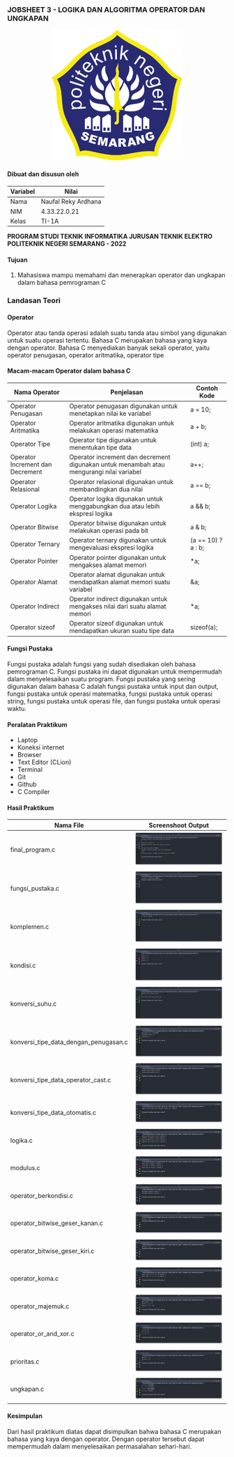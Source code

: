 ### JOBSHEET 3 - LOGIKA DAN ALGORITMA OPERATOR DAN UNGKAPAN
<p align="center">
    <img src="https://github.com/ardzz/dasar-pemrogaman-2/raw/master/images/logo-polines.png" alt="Logo Polines" width="300" height="300">
</p>

#### Dibuat dan disusun oleh
| Variabel | Nilai               |
|----------|---------------------|
| Nama     | Naufal Reky Ardhana |
| NIM      | 4.33.22.0.21        |
| Kelas    | TI-1A               |

**PROGRAM STUDI TEKNIK INFORMATIKA JURUSAN TEKNIK ELEKTRO POLITEKNIK NEGERI SEMARANG - 2022**


#### Tujuan
1. Mahasiswa mampu memahami dan menerapkan operator dan ungkapan dalam bahasa pemrograman C

### Landasan Teori
#### Operator
Operator atau tanda operasi adalah suatu tanda atau simbol yang digunakan untuk suatu operasi tertentu. Bahasa C merupakan bahasa yang kaya dengan operator. Bahasa C menyediakan banyak sekali operator, yaitu operator penugasan, operator aritmatika, operator tipe
#### Macam-macam Operator dalam bahasa C
| Nama Operator                    | Penjelasan                                                                               | Contoh Kode        |
|----------------------------------|------------------------------------------------------------------------------------------|--------------------|
| Operator Penugasan               | Operator penugasan digunakan untuk menetapkan nilai ke variabel                          | a = 10;            |
| Operator Aritmatika              | Operator aritmatika digunakan untuk melakukan operasi matematika                         | a + b;             |
| Operator Tipe                    | Operator tipe digunakan untuk menentukan tipe data                                       | (int) a;           |
| Operator Increment dan Decrement | Operator increment dan decrement digunakan untuk menambah atau mengurangi nilai variabel | a++;               |
| Operator Relasional              | Operator relasional digunakan untuk membandingkan dua nilai                              | a == b;            |
| Operator Logika                  | Operator logika digunakan untuk menggabungkan dua atau lebih ekspresi logika             | a && b;            |
| Operator Bitwise                 | Operator bitwise digunakan untuk melakukan operasi pada bit                              | a & b;             |
| Operator Ternary                 | Operator ternary digunakan untuk mengevaluasi ekspresi logika                            | (a == 10) ? a : b; |
| Operator Pointer                 | Operator pointer digunakan untuk mengakses alamat memori                                 | *a;                |
| Operator Alamat                  | Operator alamat digunakan untuk mendapatkan alamat memori suatu variabel                 | &a;                |
| Operator Indirect                | Operator indirect digunakan untuk mengakses nilai dari suatu alamat memori               | *a;                |
| Operator sizeof                  | Operator sizeof digunakan untuk mendapatkan ukuran suatu tipe data                       | sizeof(a);         |

#### Fungsi Pustaka
Fungsi pustaka adalah fungsi yang sudah disediakan oleh bahasa pemrograman C. Fungsi pustaka ini dapat digunakan untuk mempermudah dalam menyelesaikan suatu program. Fungsi pustaka yang sering digunakan dalam bahasa C adalah fungsi pustaka untuk input dan output, fungsi pustaka untuk operasi matematika, fungsi pustaka untuk operasi string, fungsi pustaka untuk operasi file, dan fungsi pustaka untuk operasi waktu.

#### Peralatan Praktikum
* Laptop
* Koneksi internet 
* Browser
* Text Editor (CLion)
* Terminal
* Git
* Github
* C Compiler

#### Hasil Praktikum
| Nama File                             | Screenshoot Output                                             |
|---------------------------------------|----------------------------------------------------------------|
| final_program.c                       | <img src="screenshot/Screen Shot 2022-09-24 at 23.44.50.png"/> |
| fungsi_pustaka.c                      | <img src="screenshot/Screen Shot 2022-09-24 at 23.55.00.png"/> |
| komplemen.c                           | <img src="screenshot/Screen Shot 2022-09-24 at 23.56.24.png"/> |
| kondisi.c                             | <img src="screenshot/Screen Shot 2022-09-24 at 23.58.16.png"/> |
| konversi_suhu.c                       | <img src="screenshot/Screen Shot 2022-09-25 at 00.00.42.png"/> |
| konversi_tipe_data_dengan_penugasan.c | <img src="screenshot/Screen Shot 2022-09-25 at 00.06.55.png"/> |
| konversi_tipe_data_operator_cast.c    | <img src="screenshot/Screen Shot 2022-09-25 at 00.17.00.png"/> |
 | konversi_tipe_data_otomatis.c         | <img src="screenshot/Screen Shot 2022-09-25 at 00.21.50.png"/> |
| logika.c                              | <img src="screenshot/Screen Shot 2022-09-25 at 00.24.31.png"/> |
| modulus.c                             | <img src="screenshot/Screen Shot 2022-09-25 at 00.33.32.png"/> |
| operator_berkondisi.c                 | <img src="screenshot/Screen Shot 2022-09-25 at 00.35.24.png"/> |
| operator_bitwise_geser_kanan.c        | <img src="screenshot/Screen Shot 2022-09-25 at 00.39.32.png"/> |
| operator_bitwise_geser_kiri.c         | <img src="screenshot/Screen Shot 2022-09-25 at 00.38.57.png"/> |
| operator_koma.c                       | <img src="screenshot/Screen Shot 2022-09-25 at 00.42.44.png"/> |
| operator_majemuk.c                    | <img src="screenshot/Screen Shot 2022-09-25 at 00.44.16.png"/> |
| operator_or_and_xor.c                 | <img src="screenshot/Screen Shot 2022-09-25 at 00.45.39.png"/> |
| prioritas.c                           | <img src="screenshot/Screen Shot 2022-09-25 at 00.47.06.png"/> |
| ungkapan.c                            | <img src="screenshot/Screen Shot 2022-09-25 at 00.48.37.png"/> |

#### Kesimpulan
Dari hasil praktikum diatas dapat disimpulkan bahwa bahasa C merupakan bahasa yang kaya dengan operator. Dengan operator tersebut dapat mempermudah dalam menyelesaikan permasalahan sehari-hari.
